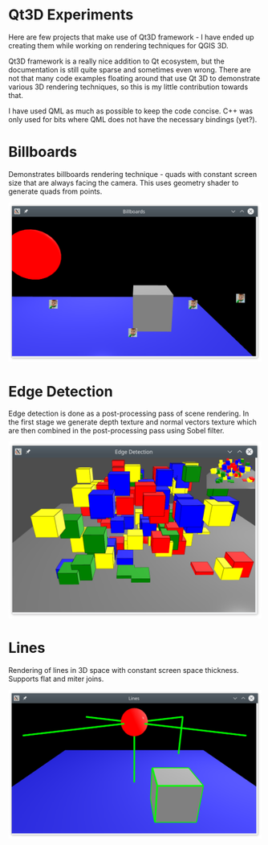 # Qt3D Experiments

Here are few projects that make use of Qt3D framework - I have ended up creating them while working on rendering techniques for QGIS 3D.

Qt3D framework is a really nice addition to Qt ecosystem, but the documentation is still quite sparse and sometimes even wrong. There are not that many code examples floating around that use Qt 3D to demonstrate various 3D rendering techniques, so this is my little contribution towards that.

I have used QML as much as possible to keep the code concise. C++ was only used for bits where QML does not have the necessary bindings (yet?).


# Billboards

Demonstrates billboards rendering technique - quads with constant screen size that are always facing the camera. This uses geometry shader to generate quads from points.

![](qt3d-billboards.png)

# Edge Detection

Edge detection is done as a post-processing pass of scene rendering. In the first stage we generate depth texture and normal vectors texture which are then combined in the post-processing pass using Sobel filter.

![](qt3d-edge-detection.png)

# Lines

Rendering of lines in 3D space with constant screen space thickness. Supports flat and miter joins.

![](qt3d-lines.png)
